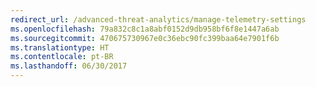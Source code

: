 ```yaml
---
redirect_url: /advanced-threat-analytics/manage-telemetry-settings
ms.openlocfilehash: 79a832c8c1a8abf0152d9db958bf6f8e1447a6ab
ms.sourcegitcommit: 470675730967e0c36ebc90fc399baa64e7901f6b
ms.translationtype: HT
ms.contentlocale: pt-BR
ms.lasthandoff: 06/30/2017
---
```

